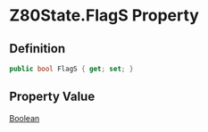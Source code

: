 # Z80State.FlagS Property
## Definition

```c#
public bool FlagS { get; set; }
```

## Property Value

[Boolean](https://learn.microsoft.com/en-gb/dotnet/api/System.Boolean)
